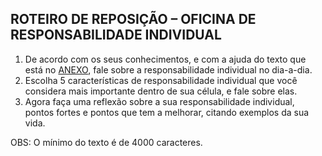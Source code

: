 ## ROTEIRO DE REPOSIÇÃO – OFICINA DE RESPONSABILIDADE INDIVIDUAL 

1. De acordo com os seus conhecimentos, e com a ajuda do texto que está no [ANEXO](Anexo.md), fale sobre a responsabilidade individual no dia-a-dia. 
2. Escolha 5 características de responsabilidade individual que você considera mais importante dentro de sua célula, e fale sobre elas.
3. Agora faça uma reflexão sobre a sua responsabilidade individual, pontos fortes e pontos que tem a melhorar, citando exemplos da sua vida.

OBS: O mínimo do texto é de 4000 caracteres.